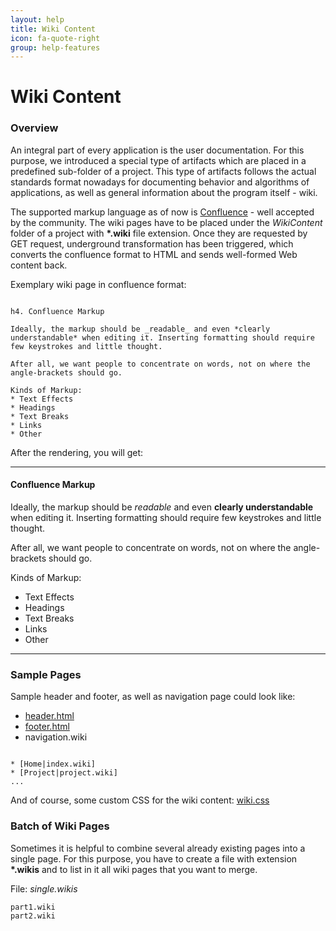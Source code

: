 ```yaml
---
layout: help
title: Wiki Content
icon: fa-quote-right
group: help-features
---
```


Wiki Content
===

### Overview

An integral part of every application is the user documentation. For this purpose, we introduced a special type of artifacts which are placed in a predefined sub-folder of a project. This type of artifacts follows the actual standards format nowadays for documenting behavior and algorithms of applications, as well as general information about the program itself - wiki. 

The supported markup language as of now is [Confluence](https://confluence.atlassian.com/display/DOC/Confluence+Wiki+Markup) - well accepted by the community. The wiki pages have to be placed under the *WikiContent* folder of a project with **\*.wiki** file extension. Once they are requested by GET request, underground transformation has been triggered, which converts the confluence format to HTML and sends well-formed Web content back.

Exemplary wiki page in confluence format:

<pre><code>
h4. Confluence Markup
 
Ideally, the markup should be _readable_ and even *clearly understandable* when editing it. Inserting formatting should require few keystrokes and little thought.
 
After all, we want people to concentrate on words, not on where the angle-brackets should go.
 
Kinds of Markup:
* Text Effects
* Headings
* Text Breaks
* Links
* Other
</code></pre>

After the rendering, you will get:

----

#### Confluence Markup
 
Ideally, the markup should be *readable* and even **clearly understandable** when editing it. Inserting formatting should require few keystrokes and little thought.
 
After all, we want people to concentrate on words, not on where the angle-brackets should go.
 
Kinds of Markup:

* Text Effects
* Headings
* Text Breaks
* Links
* Other

----

### Sample Pages

Sample header and footer, as well as navigation page could look like:

*	[header.html](wiki_sample_header.txt)
*	[footer.html](wiki_sample_footer.txt)
*	navigation.wiki

<pre><code>
* [Home|index.wiki]
* [Project|project.wiki]
...
</code></pre>

And of course, some custom CSS for the wiki content:  [wiki.css](wiki_sample_css.txt)


### Batch of Wiki Pages

Sometimes it is helpful to combine several already existing pages into a single page. 
For this purpose, you have to create a file with extension **\*.wikis** and to list in it all wiki pages that you want to merge.

File: *single.wikis*

<pre><code>part1.wiki
part2.wiki
</code></pre>
